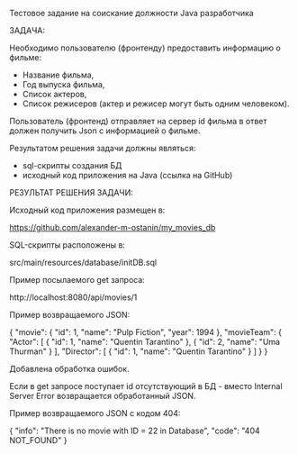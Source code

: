 Тестовое задание на соискание должности Java разработчика

ЗАДАЧА:

Необходимо пользователю (фронтенду) предоставить информацию о фильме:
- Название фильма,
- Год выпуска фильма,
- Список актеров,
- Список режисеров (актер и режисер могут быть одним человеком).

Пользователь (фронтенд) отправляет на сервер id фильма в ответ должен получить Json с информацией о фильме.

Результатом решения задачи должны являться:
- sql-скрипты создания БД
- исходный код приложения на Java (ссылка на GitHub)


РЕЗУЛЬТАТ РЕШЕНИЯ ЗАДАЧИ:

Исходный код приложения размещен в:

https://github.com/alexander-m-ostanin/my_movies_db

SQL-скрипты расположены в:

src/main/resources/database/initDB.sql

Пример посылаемого get запроса:

http://localhost:8080/api/movies/1

Пример возвращаемого JSON:

{
"movie": {
"id": 1,
"name": "Pulp Fiction",
"year": 1994
},
"movieTeam": {
"Actor": [
{
"id": 1,
"name": "Quentin Tarantino"
},
{
"id": 2,
"name": "Uma Thurman"
}
],
"Director": [
{
"id": 1,
"name": "Quentin Tarantino"
}
]
}
}

Добавлена обработка ошибок. 

Если в get запросе поступает id отсутствующий в БД - вместо Internal Server Error возвращается обработанный JSON.

Пример возвращаемого JSON с кодом 404:

{
"info": "There is no movie with ID = 22 in Database",
"code": "404 NOT_FOUND"
}

